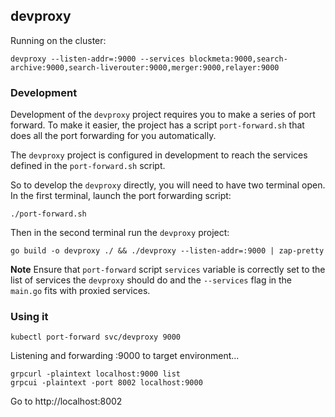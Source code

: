 ## devproxy

Running on the cluster:

```
devproxy --listen-addr=:9000 --services blockmeta:9000,search-archive:9000,search-liverouter:9000,merger:9000,relayer:9000
```

### Development

Development of the `devproxy` project requires you to make a series of port forward.
To make it easier, the project has a script `port-forward.sh` that does all the
port forwarding for you automatically.

The `devproxy` project is configured in development to reach the services defined
in the `port-forward.sh` script.

So to develop the `devproxy` directly, you will need to have two terminal open.
In the first terminal, launch the port forwarding script:

```
./port-forward.sh
```

Then in the second terminal run the `devproxy` project:

```
go build -o devproxy ./ && ./devproxy --listen-addr=:9000 | zap-pretty
```

**Note** Ensure that `port-forward` script `services` variable is correctly
set to the list of services the `devproxy` should do and the `--services` flag
in the `main.go` fits with proxied services.

### Using it

```
kubectl port-forward svc/devproxy 9000
```

Listening and forwarding :9000 to target environment...

```
grpcurl -plaintext localhost:9000 list
grpcui -plaintext -port 8002 localhost:9000
```

Go to http://localhost:8002
